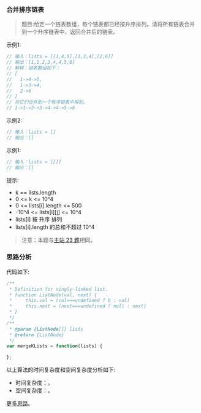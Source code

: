 ### 合并排序链表

> 题目:给定一个链表数组，每个链表都已经按升序排列。请将所有链表合并到一个升序链表中，返回合并后的链表。

示例1:

```js
// 输入：lists = [[1,4,5],[1,3,4],[2,6]]
// 输出：[1,1,2,3,4,4,5,6]
// 解释：链表数组如下：
// [
//   1->4->5,
//   1->3->4,
//   2->6
// ]
// 将它们合并到一个有序链表中得到。
// 1->1->2->3->4->4->5->6
```

示例2:

```js
// 输入：lists = []
// 输出：[]
```
 
示例1:

```js
// 输入：lists = [[]]
// 输出：[]
```

提示:

* k == lists.length
* 0 <= k <= 10^4
* 0 <= lists[i].length <= 500
* -10^4 <= lists[i][j] <= 10^4
* lists[i] 按 升序 排列
* lists[i].length 的总和不超过 10^4

> 注意：本题与[主站 23 题](https://leetcode-cn.com/problems/merge-k-sorted-lists/)相同。

### 思路分析

代码如下:

```js
/**
 * Definition for singly-linked list.
 * function ListNode(val, next) {
 *     this.val = (val===undefined ? 0 : val)
 *     this.next = (next===undefined ? null : next)
 * }
 */
/**
 * @param {ListNode[]} lists
 * @return {ListNode}
 */
var mergeKLists = function(lists) {

};
```

以上算法的时间复杂度和空间复杂度分析如下:

* 时间复杂度：。
* 空间复杂度：。

[更多思路](https://leetcode-cn.com/problems/he-bing-liang-ge-pai-xu-de-lian-biao-lcof/solution/mian-shi-ti-25-he-bing-liang-ge-pai-xu-de-lian-b-2/)。

